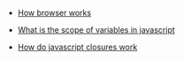 * [How browser works](http://www.html5rocks.com/en/tutorials/internals/howbrowserswork) 

* [What is the scope of variables in javascript](http://stackoverflow.com/questions/500431/what-is-the-scope-of-variables-in-javascript)

* [How do javascript closures work](http://stackoverflow.com/questions/111102/how-do-javascript-closures-work)